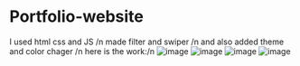 # Portfolio-website

I used html css and JS  /n
made filter and swiper  /n
and also added theme and color chager /n
here is the work:/n
![image](https://github.com/user-attachments/assets/f465aedd-f899-420c-884d-8329f603810a)
![image](https://github.com/user-attachments/assets/139dc383-f327-434e-bccd-00f44d9c8d4f)
![image](https://github.com/user-attachments/assets/b9f19123-6b02-4ca7-bd7a-4332690d4f97)
![image](https://github.com/user-attachments/assets/a57c0ea3-96f5-4d7f-967d-dd7de22aeea6)




